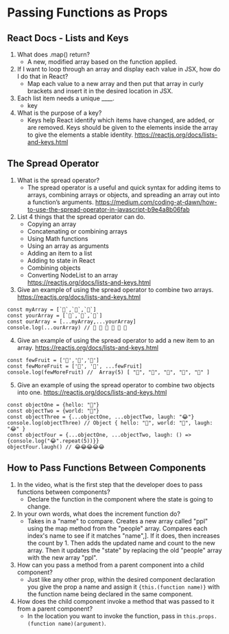 # Passing Functions as Props

## React Docs - Lists and Keys

1. What does .map() return?
   * A new, modified array based on the function applied.
2. If I want to loop through an array and display each value in JSX, how do I do that in React?
   * Map each value to a new array and then put that array in curly brackets and insert it in the desired location in JSX.
3. Each list item needs a unique ____.
   * key
4. What is the purpose of a key?
   * Keys help React identify which items have changed, are added, or are removed. Keys should be given to the elements inside the array to give the elements a stable identity.
   <https://reactjs.org/docs/lists-and-keys.html>

## The Spread Operator

1. What is the spread operator?
   * The spread operator is a useful and quick syntax for adding items to arrays, combining arrays or objects, and spreading an array out into a function’s arguments.
   <https://medium.com/coding-at-dawn/how-to-use-the-spread-operator-in-javascript-b9e4a8b06fab>
2. List 4 things that the spread operator can do.
   * Copying an array
   * Concatenating or combining arrays
   * Using Math functions
   * Using an array as arguments
   * Adding an item to a list
   * Adding to state in React
   * Combining objects
   * Converting NodeList to an array  
   <https://reactjs.org/docs/lists-and-keys.html>
3. Give an example of using the spread operator to combine two arrays.  
<https://reactjs.org/docs/lists-and-keys.html>

```
const myArray = [`🤪`,`🐻`,`🎌`]
const yourArray = [`🙂`,`🤗`,`🤩`]
const ourArray = [...myArray,...yourArray]
console.log(...ourArray) // 🤪 🐻 🎌 🙂 🤗 🤩
```

4. Give an example of using the spread operator to add a new item to an array.
<https://reactjs.org/docs/lists-and-keys.html>

```
const fewFruit = ['🍏','🍊','🍌']
const fewMoreFruit = ['🍉', '🍍', ...fewFruit]
console.log(fewMoreFruit) //  Array(5) [ "🍉", "🍍", "🍏", "🍊", "🍌" ]
```

5. Give an example of using the spread operator to combine two objects into one.
<https://reactjs.org/docs/lists-and-keys.html>

```
const objectOne = {hello: "🤪"}
const objectTwo = {world: "🐻"}
const objectThree = {...objectOne, ...objectTwo, laugh: "😂"}
console.log(objectThree) // Object { hello: "🤪", world: "🐻", laugh: "😂" }
const objectFour = {...objectOne, ...objectTwo, laugh: () => {console.log("😂".repeat(5))}}
objectFour.laugh() // 😂😂😂😂😂
```

## How to Pass Functions Between Components

1. In the video, what is the first step that the developer does to pass functions between components?
   * Declare the function in the component where the state is going to change.
2. In your own words, what does the increment function do?
   * Takes in a "name" to compare. Creates a new array called "ppl" using the map method from the "people" array. Compares each index's name to see if it matches "name",]. If it does, then increases the count by 1. Then adds the updated name and count to the new array. Then it updates the "state" by replacing the old "people" array with the new array "ppl".
3. How can you pass a method from a parent component into a child component?
   * Just like any other prop, within the desired component declaration you give the prop a name and assign it `{this.(function name)}` with the function name being declared in the same component.
4. How does the child component invoke a method that was passed to it from a parent component?
   * In the location you want to invoke the function, pass in `this.props.(function name)(argument)`.
